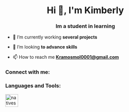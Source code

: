 <h1 align="center">Hi 👋, I'm Kimberly</h1>
<h3 align="center">Im a student in learning</h3>

- 🔭 I’m currently working **several projects**

- 👯 I’m looking **to advance skills**

- 📫 How to reach me **Kramosmol0001@gmail.com**

<h3 align="left">Connect with me:</h3>
<p align="left">
</p>

<h3 align="left">Languages and Tools:</h3>
<p align="left"> <a href="https://nativescript.org/" target="_blank" rel="noreferrer"> <img src="https://raw.githubusercontent.com/detain/svg-logos/780f25886640cef088af994181646db2f6b1a3f8/svg/nativescript.svg" alt="nativescript" width="40" height="40"/> </a> </p>

